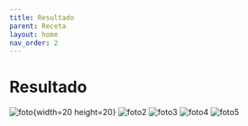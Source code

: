 ```yaml
---
title: Resultado
parent: Receta
layout: home
nav_order: 2
---
```

# Resultado

![foto](https://img-global.cpcdn.com/steps/9f0335cea3140d58/160x128cq70/foto-del-paso-8-de-la-receta-bocata-de-secreto-iberico-gratinado-pimiento-asado-y-huevo-frito-con-cebolla-caramelizada.webp){width=20 height=20}
![foto2](https://img-global.cpcdn.com/steps/b1e7aabf21194988/160x128cq70/foto-del-paso-8-de-la-receta-bocata-de-secreto-iberico-gratinado-pimiento-asado-y-huevo-frito-con-cebolla-caramelizada.webp)
![foto3](https://img-global.cpcdn.com/steps/352f6f8c9d995ece/160x128cq70/foto-del-paso-8-de-la-receta-bocata-de-secreto-iberico-gratinado-pimiento-asado-y-huevo-frito-con-cebolla-caramelizada.webp)
![foto4](https://img-global.cpcdn.com/steps/0e2e9e8a862cb77b/160x128cq70/foto-del-paso-9-de-la-receta-bocata-de-secreto-iberico-gratinado-pimiento-asado-y-huevo-frito-con-cebolla-caramelizada.webp)
![foto5](https://img-global.cpcdn.com/steps/5ebf6f60bb3dec31/160x128cq70/foto-del-paso-9-de-la-receta-bocata-de-secreto-iberico-gratinado-pimiento-asado-y-huevo-frito-con-cebolla-caramelizada.webp)
